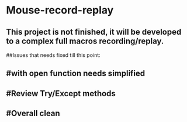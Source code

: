 # Mouse-record-replay

## This project is not finished, it will be developed to a complex full macros recording/replay.





##Issues that needs fixed till this point:

##       #with open function needs simplified
      
##       #Review Try/Except methods
        
##      #Overall clean
